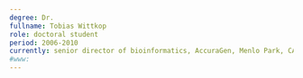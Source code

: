 ```yaml
---
degree: Dr.
fullname: Tobias Wittkop
role: doctoral student
period: 2006-2010
currently: senior director of bioinformatics, AccuraGen, Menlo Park, CA
#www:
---
```

